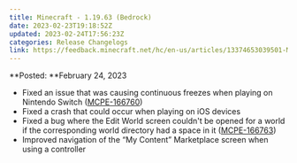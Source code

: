 ```yaml
---
title: Minecraft - 1.19.63 (Bedrock)
date: 2023-02-23T19:18:52Z
updated: 2023-02-24T17:56:23Z
categories: Release Changelogs
link: https://feedback.minecraft.net/hc/en-us/articles/13374653039501-Minecraft-1-19-63-Bedrock-
---
```


**Posted: **February 24, 2023

- Fixed an issue that was causing continuous freezes when playing on Nintendo Switch ([MCPE-166760](https://bugs.mojang.com/browse/MCPE-166760))
- Fixed a crash that could occur when playing on iOS devices
- Fixed a bug where the Edit World screen couldn't be opened for a world if the corresponding world directory had a space in it ([MCPE-166763](https://bugs.mojang.com/browse/MCPE-166763))
- Improved navigation of the “My Content” Marketplace screen when using a controller
